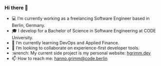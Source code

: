 ### Hi there 👋

<div>
  <ul>
<li>💻 I’m currently working as a freelancing Software Engineer based in Berlin, Germany.</li>
<li>🎓 I develop for a Bachelor of Science in Software Engineering at CODE University.</li>
<li>🌱 I’m currently learning DevOps and Applied Finance.</li>
<li>👯 I’m looking to collaborate on experience-first developer tools.</li>
<li>:wrench: My current side project is my personal website: <a href="https://hgrimm.dev">hgrimm.dev</a></li>
<li>📫 How to reach me: <a href="mailto:hanno.grimm@code.berlin" target="_blank">hanno.grimm@code.berlin</a></li>
  </ul>
</div>

